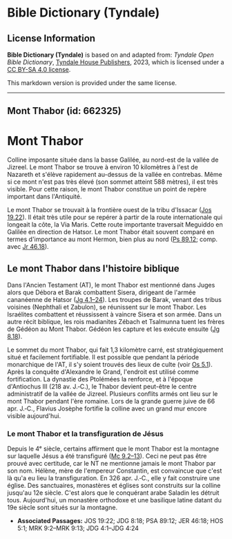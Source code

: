 # Bible Dictionary (Tyndale)

## License Information

**Bible Dictionary (Tyndale)** is based on and adapted from: _Tyndale Open Bible Dictionary_, [Tyndale House Publishers](https://tyndaleopenresources.com/), 2023, which is licensed under a [CC BY-SA 4.0 license](https://creativecommons.org/licenses/by-sa/4.0/legalcode.en).

This markdown version is provided under the same license.



--------------------------------

## Mont Thabor (id: 662325)

Mont Thabor
===========

Colline imposante située dans la basse Galilée, au nord\-est de la vallée de Jizreel. Le mont Thabor se trouve à environ 10 kilomètres à l'est de Nazareth et s'élève rapidement au\-dessus de la vallée en contrebas. Même si ce mont n'est pas très élevé (son sommet atteint 588 mètres), il est très visible. Pour cette raison, le mont Thabor constitue un point de repère important dans l'Antiquité.

Le mont Thabor se trouvait à la frontière ouest de la tribu d'Issacar ([Jos 19\.22](https://ref.ly/Josh19:22)). Il était très utile pour se repérer à partir de la route internationale qui longeait la côte, la Via Maris. Cette route importante traversait Meguiddo en Galilée en direction de Hatsor. Le mont Thabor était souvent comparé en termes d'importance au mont Hermon, bien plus au nord ([Ps 89\.12](https://ref.ly/Ps89:12); comp. avec [Jr 46\.18](https://ref.ly/Jer46:18)).

Le mont Thabor dans l'histoire biblique
---------------------------------------

Dans l'Ancien Testament (AT), le mont Thabor est mentionné dans Juges alors que Débora et Barak combattent Sisera, dirigeant de l'armée cananéenne de Hatsor ([Jg 4\.1–24](https://ref.ly/Judg4:1-Judg4:24)). Les troupes de Barak, venant des tribus voisines (Nephthali et Zabulon), se réunissent sur le mont Thabor. Les Israélites combattent et réussissent à vaincre Sisera et son armée. Dans un autre récit biblique, les rois madianites Zébach et Tsalmunna tuent les frères de Gédéon au Mont Thabor. Gédéon les capture et les exécute ensuite ([Jg 8\.18](https://ref.ly/Judg8:18)).

Le sommet du mont Thabor, qui fait 1,3 kilomètre carré, est stratégiquement situé et facilement fortifiable. Il est possible que pendant la période monarchique de l'AT, il s'y soient trouvés des lieux de culte (voir [Os 5\.1](https://ref.ly/Hos5:1)). Après la conquête d'Alexandre le Grand, l'endroit est utilisé comme fortification. La dynastie des Ptolémées la renforce, et à l'époque d'Antiochus III (218 av. J.‑C.), le Thabor devient peut\-être le centre administratif de la vallée de Jizreel. Plusieurs conflits armés ont lieu sur le mont Thabor pendant l'ère romaine. Lors de la grande guerre juive de 66 apr. J.‑C., Flavius Josèphe fortifie la colline avec un grand mur encore visible aujourd'hui.

### Le mont Thabor et la transfiguration de Jésus

Depuis le 4ᵉ siècle, certains affirment que le mont Thabor est la montagne sur laquelle Jésus a été transfiguré ([Mc 9\.2–13](https://ref.ly/Mark9:2-Mark9:13)). Ceci ne peut pas être prouvé avec certitude, car le NT ne mentionne jamais le mont Thabor par son nom. Hélène, mère de l'empereur Constantin, est convaincue que c'est là qu'a eu lieu la transfiguration. En 326 apr. J.‑C., elle y fait construire une église. Des sanctuaires, monastères et églises sont construits sur la colline jusqu'au 12e siècle. C'est alors que le conquérant arabe Saladin les détruit tous. Aujourd'hui, un monastère orthodoxe et une basilique latine datant du 19e siècle sont situés sur la montagne.

* **Associated Passages:** JOS 19:22; JDG 8:18; PSA 89:12; JER 46:18; HOS 5:1; MRK 9:2–MRK 9:13; JDG 4:1–JDG 4:24

